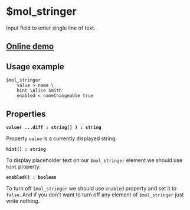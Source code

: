 # $mol_stringer
Input field to enter single line of text.

## [Online demo](http://eigenmethod.github.io/mol/#demo=mol_stringer_demo)

## Usage example
```
$mol_stringer
	value > name \
	hint \Alice Smith
	enabled < nameChangeable true
```

## Properties

**`value( ...diff : string[] ) : string`**

Property `value` is a currently displayed string.

**`hint() : string`**

To display placeholder text on our `$mol_stringer` element we should use `hint` property.

**`enabled() : boolean`**

To turn off `$mol_stringer` we should use `enabled` property and set it to `false`. And if you don't want to turn off any element of `$mol_stringer` just write nothing.

